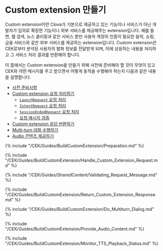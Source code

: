# Custom extension 만들기

Custom extension이란 Clova가 기본으로 제공하고 있는 기능이나 서비스가 아닌 개발자가 임의로 확장한 기능이나 외부 서비스를 제공해주는 extension입니다. 예를 들면, 웹 검색, 뉴스 클리핑과 같은 서비스 뿐만 사용자 계정의 인증이 필요한 음악, 쇼핑, 금융 서비스와 같은 외부 서비스를 제공하는 extension입니다. Custom extension은 CEK로부터 분석된 사용자의 발화 정보를 전달받게 되며, 이에 상응하는 내용을 처리하고 그 서비스 처리 결과를 반환해야 합니다.

이 절에서는 Custom extension을 만들기 위해 사전에 준비해야 할 것이 무엇이 있고 CEK와 어떤 메시지를 주고 받으면서 어떻게 동작을 수행해야 하는지 다음과 같은 내용을 설명합니다.

* [사전 준비사항](#Preparation)
* [Custom extension 요청 처리하기](#HandleCustomExtensionRequest)
   * [`LaunchRequest` 요청 처리](#HandleLaunchRequest)
   * [`IntentRequest` 요청 처리](#HandleIntentRequest)
   * [`SessionEndedRequest` 요청 처리](#HandleSessionEndedRequest)
   * [요청 메시지 검증](#RequestMessageValidation)
* [Custom extension 응답 반환하기](#ReturnCustomExtensionResponse)
* [Multi-turn 대화 수행하기](#DoMultiturnDialog)
* [Audio 콘텐츠 제공하기](#ProvideAudioContent)

{% include "/CEK/Guides/BuildCustomExtension/Preparation.md" %}

{% include "/CEK/Guides/BuildCustomExtension/Handle_Custom_Extension_Request.md" %}

{% include "/CEK/Guides/SharedContent/Validating_Request_Message.md" %}

{% include "/CEK/Guides/BuildCustomExtension/Return_Custom_Extension_Response.md" %}

{% include "/CEK/Guides/BuildCustomExtension/Do_Multiturn_Dialog.md" %}

{% include "/CEK/Guides/BuildCustomExtension/Provide_Audio_Content.md" %}

{% include "/CEK/Guides/BuildCustomExtension/Monitor_TTS_Playback_Status.md" %}
